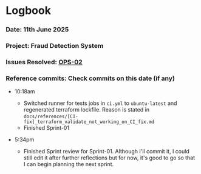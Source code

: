 # Logbook
### Date: 11th June 2025
### Project: Fraud Detection System
### Issues Resolved: [OPS-02](https://github.com/EsosaOrumwese/fraud-detection-system/issues/10)
### Reference commits: Check commits on this date (if any)

* 10:18am
  * Switched runner for tests jobs in `ci.yml` to `ubuntu-latest` and regenerated terraform lockfile. Reason is stated in `docs/references/[CI-fix]_terraform_validate_not_working_on_CI_fix.md`
  * Finished Sprint-01

* 5:34pm
  * Finished Sprint review for Sprint-01. Although I'll commit it, I could still edit it after further reflections but for now, it's good to go so that I can begin planning the next sprint.